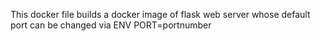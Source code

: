 This docker file builds a docker image of flask web server whose default port can be changed via ENV PORT=portnumber
